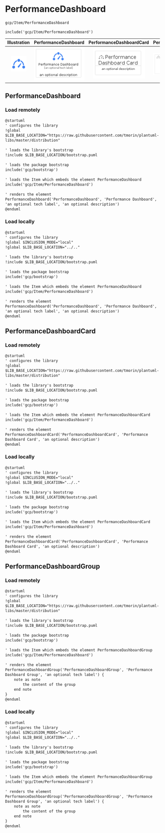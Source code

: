 # PerformanceDashboard


```text
gcp/Item/PerformanceDashboard
```

```text
include('gcp/Item/PerformanceDashboard')
```



| Illustration | PerformanceDashboard | PerformanceDashboardCard | PerformanceDashboardGroup |
| :---: | :---: | :---: | :---: |
| ![illustration for Illustration](../../gcp/Item/PerformanceDashboard.png) | ![illustration for PerformanceDashboard](../../gcp/Item/PerformanceDashboard.Local.png) | ![illustration for PerformanceDashboardCard](../../gcp/Item/PerformanceDashboardCard.Local.png) | ![illustration for PerformanceDashboardGroup](../../gcp/Item/PerformanceDashboardGroup.Local.png) |




## PerformanceDashboard

### Load remotely
```plantuml
@startuml
' configures the library
!global $LIB_BASE_LOCATION="https://raw.githubusercontent.com/tmorin/plantuml-libs/master/distribution"

' loads the library's bootstrap
!include $LIB_BASE_LOCATION/bootstrap.puml

' loads the package bootstrap
include('gcp/bootstrap')

' loads the Item which embeds the element PerformanceDashboard
include('gcp/Item/PerformanceDashboard')

' renders the element
PerformanceDashboard('PerformanceDashboard', 'Performance Dashboard', 'an optional tech label', 'an optional description')
@enduml
```

### Load locally
```plantuml
@startuml
' configures the library
!global $INCLUSION_MODE="local"
!global $LIB_BASE_LOCATION="../.."

' loads the library's bootstrap
!include $LIB_BASE_LOCATION/bootstrap.puml

' loads the package bootstrap
include('gcp/bootstrap')

' loads the Item which embeds the element PerformanceDashboard
include('gcp/Item/PerformanceDashboard')

' renders the element
PerformanceDashboard('PerformanceDashboard', 'Performance Dashboard', 'an optional tech label', 'an optional description')
@enduml
```

## PerformanceDashboardCard

### Load remotely
```plantuml
@startuml
' configures the library
!global $LIB_BASE_LOCATION="https://raw.githubusercontent.com/tmorin/plantuml-libs/master/distribution"

' loads the library's bootstrap
!include $LIB_BASE_LOCATION/bootstrap.puml

' loads the package bootstrap
include('gcp/bootstrap')

' loads the Item which embeds the element PerformanceDashboardCard
include('gcp/Item/PerformanceDashboard')

' renders the element
PerformanceDashboardCard('PerformanceDashboardCard', 'Performance Dashboard Card', 'an optional description')
@enduml
```

### Load locally
```plantuml
@startuml
' configures the library
!global $INCLUSION_MODE="local"
!global $LIB_BASE_LOCATION="../.."

' loads the library's bootstrap
!include $LIB_BASE_LOCATION/bootstrap.puml

' loads the package bootstrap
include('gcp/bootstrap')

' loads the Item which embeds the element PerformanceDashboardCard
include('gcp/Item/PerformanceDashboard')

' renders the element
PerformanceDashboardCard('PerformanceDashboardCard', 'Performance Dashboard Card', 'an optional description')
@enduml
```

## PerformanceDashboardGroup

### Load remotely
```plantuml
@startuml
' configures the library
!global $LIB_BASE_LOCATION="https://raw.githubusercontent.com/tmorin/plantuml-libs/master/distribution"

' loads the library's bootstrap
!include $LIB_BASE_LOCATION/bootstrap.puml

' loads the package bootstrap
include('gcp/bootstrap')

' loads the Item which embeds the element PerformanceDashboardGroup
include('gcp/Item/PerformanceDashboard')

' renders the element
PerformanceDashboardGroup('PerformanceDashboardGroup', 'Performance Dashboard Group', 'an optional tech label') {
    note as note
        the content of the group
    end note
}
@enduml
```

### Load locally
```plantuml
@startuml
' configures the library
!global $INCLUSION_MODE="local"
!global $LIB_BASE_LOCATION="../.."

' loads the library's bootstrap
!include $LIB_BASE_LOCATION/bootstrap.puml

' loads the package bootstrap
include('gcp/bootstrap')

' loads the Item which embeds the element PerformanceDashboardGroup
include('gcp/Item/PerformanceDashboard')

' renders the element
PerformanceDashboardGroup('PerformanceDashboardGroup', 'Performance Dashboard Group', 'an optional tech label') {
    note as note
        the content of the group
    end note
}
@enduml
```

